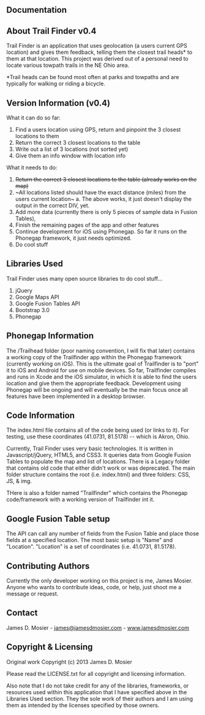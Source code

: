 Documentation
--------------

About Trail Finder v0.4
-----------------------
Trail Finder is an application that uses geolocation (a users current GPS location) and gives them feedback, telling them the closest trail heads* to them at that location. This project was derived out of a personal need to locate various towpath trails in the NE Ohio area.

*Trail heads can be found most often at parks and towpaths and are typically for walking or riding a bicycle. 

Version Information (v0.4)
-----------------------------------
What it can do so far: 
  1. Find a users location using GPS, return and pinpoint the 3 closest locations to them
  2. Return the correct 3 closest locations to the table
  3. Write out a list of 3 locations (not sorted yet)
  4. Give them an info window with location info
  
What it needs to do: 
  1. ~~Return the correct 3 closest locations to the table (already works on the map)~~
  2. ~All locations listed should have the exact distance (miles) from the users current location~
  	a. The above works, it just doesn't display the output in the correct DIV, yet.
  3. Add more data (currently there is only 5 pieces of sample data in Fusion Tables), 
  4. Finish the remaining pages of the app and other features
  5. Continue development for iOS using Phonegap. So far it runs on the Phonegap framework, it just needs optimized.
  6. Do cool stuff

Libraries Used
--------------
Trail Finder uses many open source libraries to do cool stuff...
  1. jQuery 
  2. Google Maps API
  3. Google Fusion Tables API
  4. Bootstrap 3.0
  5. Phonegap
  
Phonegap Information
--------------------
The /Trailhead folder (poor naming convention, I will fix that later) contains a working copy of the Trailfinder app within the Phonegap framework (currently working on iOS). This is the ultimate goal of Trailfinder is to "port" it to iOS and Android for use on mobile devices. 
So far, Trailfinder compiles and runs in Xcode and the iOS simulator, in which it is able to find the users location and give them the appropriate feedback. Development using Phonegap will be ongoing and will eventually be the main focus once all features have been implemented in a desktop browser.

Code Information
----------------
The index.html file contains all of the code being used (or links to it). For testing, use these coordinates (41.0731, 81.5178) -- which is Akron, Ohio. 

Currently, Trail Finder uses very basic technologies. It is written in Javascript/jQuery, HTML5, and CSS3. It queries data from Google Fusion Tables to populate the map and list of locations. 
There is a Legacy folder that contains old code that either didn't work or was deprecated. The main folder structure contains the root (i.e. index.html) and three folders: CSS, JS, & img. 

THere is also a folder named "Trailfinder" which contains the Phonegap code/framework with a working version of Trailfinder int it.

Google Fusion Table setup
-------------------------
The API can call any number of fields from the Fusion Table and place those fields at a specified location.
The most basic setup is "Name" and "Location". "Location" is a set of coordinates (i.e. 41.0731, 81.5178).

Contributing Authors
--------------------
Currently the only developer working on this project is me, James Mosier. 
Anyone who wants to contribute ideas, code, or help, just shoot me a message or request.

Contact
-------
James D. Mosier - james@jamesdmosier.com - www.jamesdmosier.com

Copyright & Licensing
---------------------
Original work Copyright (c) 2013 James D. Mosier 

Please read the LICENSE.txt for all copyright and licensing information. 

Also note that I do not take credit for any of the libraries, frameworks, or resources used within this application that I have specified above in the Libraries Used section. They the sole work of their authors and I am using them as intended by the licenses specified by those owners.